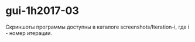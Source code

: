 ﻿# gui-1h2017-03
Скриншоты программы доступны в каталоге screenshots/Iteration-i, где i - номер итерации.

